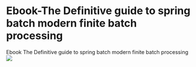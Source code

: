 # Ebook-The Definitive guide to spring batch modern finite batch processing
Ebook The Definitive guide to spring batch modern finite batch processing
<img src = "https://www.google.com/url?sa=i&url=https%3A%2F%2Fwww.amazon.com%2FDefinitive-Guide-Spring-Batch-Processing%2Fdp%2F1484237234&psig=AOvVaw1R2Uo2xnjKNhpj0BMOu0xi&ust=1681408554788000&source=images&cd=vfe&ved=0CA4QjRxqFwoTCJCx0Y_1pP4CFQAAAAAdAAAAABAD" img>
